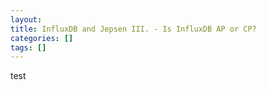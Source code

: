 ```yaml
---
layout: 
title: InfluxDB and Jepsen III. - Is InfluxDB AP or CP?
categories: []
tags: []
---
```


test
